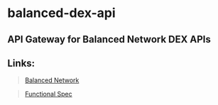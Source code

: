 # balanced-dex-api
## API Gateway for Balanced Network DEX APIs



## Links:
> [Balanced Network](https://balanced.network/)

> [Functional Spec](https://github.com/balancednetwork/docs/blob/master/functional_spec.md#api--ws-endpoints)
